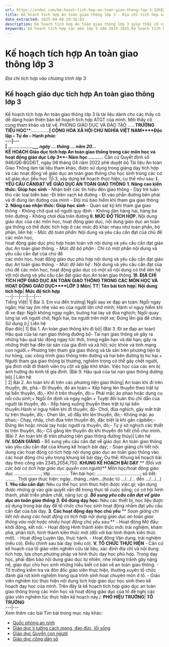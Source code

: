 ```yaml
---
url: https://vndoc.com/ke-hoach-tich-hop-an-toan-giao-thong-lop-3-326829
title: Kế hoạch tích hợp An toàn giao thông lớp 3 - Địa chỉ tích hợp vào chương trình lớp 3 - VnDoc.com
date_extracted: 2025-04-08 20:36:03
description: Kế hoạch tích hợp An toàn giao thông lớp 3 giúp thầy cô có thêm kinh nghiệm soạn giáo án lớp 3 của mình.
keywords: Kế hoạch tích hợp các môn lớp 3 năm 2024-2025,Kế hoạch tích hợp các môn lớp 3,Nội dung tích hợp các môn học lớp 3,Giáo án tích hợp liên môn lớp 3,Kế hoạch dạy học lớp 3 theo chương trình mới,Kế hoạch dạy học lớp 3 Kết nối tri thức,Địa chỉ tích hợp vào chương trình lớp 3,Kế hoạch tích hợp An toàn giao thông lớp 3
---
```


# Kế hoạch tích hợp An toàn giao thông lớp 3
 _Địa chỉ tích hợp vào chương trình lớp 3_
## Kế hoạch giáo dục tích hợp An toàn giao thông lớp 3
Kế hoạch tích hợp An toàn giao thông lớp 3 là tài liệu dành cho các thầy cô dễ dàng hoàn thiện bản kế hoạch tích hợp ATGT của mình. Mời thầy cô cùng tham khảo và tải về.
PHÒNG GIÁO DỤC VÀ ĐÀO TẠO ……**TRƯỜNG TIỂU HỌC****……………**| **CỘNG HÒA XÃ HỘI CHỦ NGHĨA VIỆT NAM****Độc lập – Tự do – Hạnh phúc**  
---|---  
|  _….………….__, ngày ... tháng ... năm 20..._  
**KẾ HOẠCH**
**Giáo dục tích hợp An toàn giao thông**
**trong các môn học và hoạt động giáo dục**
**Lớp 3****– Năm học ..........**
Căn cứ Quyết định số 946/QĐ‐BGDĐT, ngày 06 tháng 04 năm 2022 phê duyệt bộ Tài liệu An toàn Giao Thông làm tài liệu tham khảo, được sử dụng trong giảng dạy tích hợp và các hoạt động về giáo dục an toàn giao thông cho học sinh trong các cơ sở giáo dục tiểu học
Tổ 3, xây dựng kế hoạch thực hiện, cụ thể như sau:
**I. Y****Ê****U CẦU CẦN****Đ****ẠT VỀ GI****Á****O DỤC AN TOÀN GIAO THÔNG**
**1\. Nâng cao kiến thức: Giúp học sinh**
\- Nhận biết các tín hiệu đèn giao thông
\- Dạy trẻ tuân thủ các loại biển báo
-Đi trên vạch kẻ đường
\- Đi vào phần đường bên phải và đi đúng làn đường của mình
\- Đội mũ bảo hiểm khi tham gia giao thông
**2\. Nâng cao nhận thức: Giúp học sinh**
\- Quan sát kỹ khi tham gia giao thông
\- Không chở quá số người quy định
\- Không dàn hàng hai, hàng ba trên đường
\- Không chơi đùa trên đường
**II. MỨC ĐỘ TÍCH HỢP.**
Nội dung giáo dục của các môn học, hoạt động giáo dục, nội dung giáo dục an toàn gia thông có thể được tích hợp ở các mức độ khác nhau như toàn phần, bộ phận, liên hệ:
\- _Mức độ toàn phần:_ Nội dung và yêu cầu cần đạt của chủ đề các môn học,  
hoạt động giáo dục phù hợp hoàn toàn với nội dung và yêu cầu cần đạt giáo dục An toàn giao thông.
\- _Mức độ bộ phận_ : Chỉ có một phần nội dung và yêu cầu cần đạt của chủ đề  
các môn học, hoạt động giáo dục phù hợp nội dung và yêu cầu cần đạt giáo dục An toàn giao thông.
\- _Mức độ liên hệ_ : Nội dung và yêu cầu cần đạt của chủ đề các môn học, hoạt động giáo dục có một số nội dung có thể liên hệ với nội dung và yêu cầu cần đạt giáo dục An toàn giao thông.
**III. ĐỊA CHỈ TÍCH HỢP GIÁO DỤC AN TOÀN GIAO THÔNG TRONG CÁC MÔN HỌC VÀ HOẠT ĐỘNG GIÁO DỤC****LỚP 3**
**Môn**| **TT**| **Tên bài tích hợp**| **Nội dung tích hợp**| **Mức độ tích hợp**  
---|---|---|---|---  
Tiếng Việt| 1| Bài 3. Em vui đến trường| Ngồi sau xe đạp an toàn: Ngồi ngay ngắn; Hai tay ôm nhẹ vào eo của người lớn chở mình; Hành vi nguy hiểm khi đi xe đạp: Ngồi không ngay ngắn, buông hai tay và đùa nghịch; Ngồi quay lưng lại với người chở; Ngồi hai, ba người trên một xe; Đứng lên giá để chân; Sử dụng ô;| Liên hệ  
Đạo đức| 1| Bài 1. An toàn giao thông khi đi bộ| \(Bài 3. Đi xe đạp an toàn\) Hậu quả của tai nạn giao thông đường bộ\- Tai nạn giao thông sẽ gây ra những hậu quả tác động ngay tức thời, trong ngắn hạn và dài hạn; gây ra những thiệt hại đến tài sản của gia đình và xã hội; sức khỏe và tính mạng con người.\+ Phương tiện tham gia giao thông và tài sản trên phương tiện bị hư hỏng, các công trình giao thông trên đường và hai bên đường bị hư hại.\+ Người tham gia giao thông bị thương, nghiêm trọng có thể gây chết người, gia đình mất đi thành viên trụ cột và gặp khó khăn. Việc học của các em bị ảnh hưởng do kinh tế gia đình. \(Bài 9. Hậu quả của tai nạn giao thông đường bộ\).| Liên hệ  
| 2| Bài 2. An toàn khi đi trên các phương tiện giao thông| An toàn khi đi trên thuyền, đò, phà.\- Đi thuyền, đò an toàn:\+ Xếp hàng lên thuyền theo trật tự tại bến thuyền, đò.\- Khi ở trên thuyền, đò:\+ Phải mặc áo phao hoặc dụng cụ nổi cứu sinh;\+ Ngồi ổn định và ngay ngắn.\+ Tuyệt đối tuân thủ chỉ dẫn của người lái thuyền, đò.\- Xếp hàng xuống thuyền theo trật tự tại bến thuyền.Hành vi nguy hiểm khi đi thuyền, đò\- Chơi, đùa nghịch, gây mất trật tự trên thuyền, đò;\- Chen lấn, xô đẩy khi lên thuyền, đò;\- Không mặc áo phao;\- Chạy, nhảy, chơi đùa trên thuyền đò, đặc biệt là khi gần cặpbến;\- Đứng lên hoặc nhoài tay hoặc người ra thuyền, đò;\- Tự ý sờ nghịch các thiết bị trên thuyền, đò;\- Cố gắng lên thuyền đò khi thuyền đò hết chỗ cho mình. \(Bài 7. An toàn khi đi trên phương tiện giao thông đường thủy\)| Liên hệ  
**IV. SOẠN GIẢNG**
\- Bổ sung yêu cầu cần đạt về giáo dục An toàn giao thông vào yêu cầu cần đạt của khung kế hoạch bài dạy;
\- Soạn giảng chi tiết nội dung các hoạt động có tích hợp nội dung giáo dục an toàn giao thông vào các hoạt động chủ yếu trong khung kế bài dạy;
Cụ thể: Khung kế hoạch bài dạy theo công văn 2345,2054;750.
**KHUNG KẾ HOẠCH BÀI DẠY**
** _\(Đối với các bài có tích hợp giáo dục quyền con người\)_**
Môn học/hoạt động giáo dục …………………; lớp …………..
Tên bài học: ……………………….……; số tiết: ………
Thời gian thực hiện: ngày...tháng...năm...\(hoặc từ …/…/… đến …/…/…\)
**1\. Yêu cầu cần đạt:** Nêu cụ thể học sinh thực hiện được việc gì; vận dụng được những gì vào giải quyết vấn đề trong thực tế cuộc sống; có cơ hội hình thành, phát triển phẩm chất, năng lực gì.
**_Bổ sung yêu cầu cần đạt về giáo dục an toàn giao thông_**
**3\. Đồ dùng dạy học:** Nêu các thiết bị, học liệu được sử dụng trong bài dạy để tổ chức cho học sinh hoạt động nhằm đạt yêu cầu cần đạt của bài dạy.
**3\. Các hoạt động dạy học chủ yếu**
** _Soạn giảng chi tiết nội dung các hoạt động có tích hợp nội dung giáo dục an toàn giao thông vào một hoặc nhiều hoạt động chủ yếu sau:_**
\- Hoạt động Mở đầu: khởi động, kết nối.
\- Hoạt động Hình thành kiến thức mới: trải nghiệm, khám phá, phân tích, hình thành kiến thức mới \(đối với bài hình thành kiến thức mới\).
\- Hoạt động Luyện tập, thực hành.
\- Hoạt động Vận dụng, trải nghiệm \(nếu có\).
Điều chỉnh sau bài dạy \(nếu có\).
**V. TỔ CHỨC THỰC HIỆN**
\- Căn cứ kế hoạch của tổ giáo viên nghiên cứu tài liệu, xác định địa chỉ và nội dung tích hợp, lựa chọn phương pháp và hình thức dạy học phù hợp. Trong dạy học, phải đảm bảo nội dung giáo dục tự nhiên, nhẹ nhàng tránh gây nặng nề, giáo dục cho học sinh những hiểu biết cơ bản về an toàn giao thông.
\- Tổ trưởng kiểm tra và đôn đốc giáo viên thực hiện, thường xuyên tổ chức đánh giá rút kinh nghiệm trong quá trình sinh hoạt chuyên môn ở tổ.
\- Giáo viên nghiêm túc thực hiện nội dung tích hợp giáo dục học sinh theo kế hoạch dạy học của mình.
Trên đây là kế hoạch tích hợp giáo dục an toàn giao thông trong các môn học và hoạt động giáo dục của tổ đề nghị các giáo viên nghiêm túc thực hiện kế hoạch này./.
**PHÓ HIỆU TRƯỞNG**| **TỔ TRƯỞNG**  
---|---  
Xem thêm các bài Tìm bài trong mục này khác:
  * [Quốc phòng an ninh](</ke-hoach-tich-hop-quoc-phong-an-ninh-lop-3-326824>)
  * [Giáo dục lí tưởng cách mạng, đạo đức, lối sống](</ke-hoach-tich-hop-giao-duc-li-tuong-cach-mang-dao-duc-loi-song-lop-3-317169>)
  * [Giáo dục Quyền con người](</ke-hoach-tich-hop-giao-duc-quyen-con-nguoi-lop-3-317156>)
  * [Giáo dục công dân số](</ke-hoach-tich-hop-giao-duc-cong-dan-so-lop-3-335926>)

